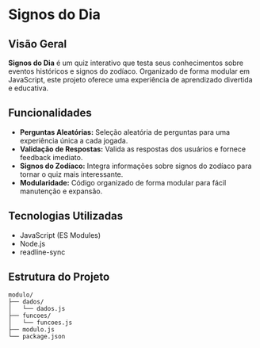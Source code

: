 # Signos do Dia

## Visão Geral

**Signos do Dia** é um quiz interativo que testa seus conhecimentos sobre eventos históricos e signos do zodíaco. Organizado de forma modular em JavaScript, este projeto oferece uma experiência de aprendizado divertida e educativa.

## Funcionalidades

- **Perguntas Aleatórias:** Seleção aleatória de perguntas para uma experiência única a cada jogada.
- **Validação de Respostas:** Valida as respostas dos usuários e fornece feedback imediato.
- **Signos do Zodíaco:** Integra informações sobre signos do zodíaco para tornar o quiz mais interessante.
- **Modularidade:** Código organizado de forma modular para fácil manutenção e expansão.

## Tecnologias Utilizadas

- JavaScript (ES Modules)
- Node.js
- readline-sync

## Estrutura do Projeto

```plaintext
modulo/
├── dados/
│   └── dados.js
├── funcoes/
│   └── funcoes.js
├── modulo.js
└── package.json
